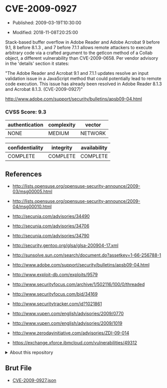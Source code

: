 # CVE-2009-0927

- Published: 2009-03-19T10:30:00

- Modified: 2018-11-08T20:25:00

Stack-based buffer overflow in Adobe Reader and Adobe Acrobat 9 before 9.1, 8 before 8.1.3 , and 7 before 7.1.1 allows remote attackers to execute arbitrary code via a crafted argument to the getIcon method of a Collab object, a different vulnerability than CVE-2009-0658. Per vendor advisory in the 'details' section it states:

"The Adobe Reader and Acrobat 9.1 and 7.1.1 updates resolve an input validation issue in a JavaScript method that could potentially lead to remote code execution. This issue has already been resolved in Adobe Reader 8.1.3 and Acrobat 8.1.3. (CVE-2009-0927)"

http://www.adobe.com/support/security/bulletins/apsb09-04.html

### CVSS Score: **9.3**

| authentication | complexity | vector |
| --- | --- | --- |
| NONE | MEDIUM | NETWORK |

| confidentiality | integrity | availability |
| --- | --- | --- |
| COMPLETE | COMPLETE | COMPLETE |

## References

* http://lists.opensuse.org/opensuse-security-announce/2009-03/msg00005.html

* http://lists.opensuse.org/opensuse-security-announce/2009-04/msg00010.html

* http://secunia.com/advisories/34490

* http://secunia.com/advisories/34706

* http://secunia.com/advisories/34790

* http://security.gentoo.org/glsa/glsa-200904-17.xml

* http://sunsolve.sun.com/search/document.do?assetkey=1-66-256788-1

* http://www.adobe.com/support/security/bulletins/apsb09-04.html

* http://www.exploit-db.com/exploits/9579

* http://www.securityfocus.com/archive/1/502116/100/0/threaded

* http://www.securityfocus.com/bid/34169

* http://www.securitytracker.com/id?1021861

* http://www.vupen.com/english/advisories/2009/0770

* http://www.vupen.com/english/advisories/2009/1019

* http://www.zerodayinitiative.com/advisories/ZDI-09-014

* https://exchange.xforce.ibmcloud.com/vulnerabilities/49312

<details>
<summary>About this repository</summary> 

  This repository is part of the project [Live Hack CVE](https://github.com/Live-Hack-CVE). Main website can be found [www.live-hack.org](https://www.live-hack.org) 
  
  Made by [Sn0wAlice](https://github.com/Sn0wAlice) for the people that care about security and need to have a feed of the latest CVEs. Hope you enjoy it, don't forget to star the repo and follow me on [Twitter](https://twitter.com/Sn0wAlice) and [Github](https://github.com/Sn0wAlice). And that is my [personnal website](https://www.alice-snow.me/)

  - [Home Page](https://github.com/Live-Hack-CVE)
  - [Framework](https://github.com/Live-Hack-CVE/cve-framework)
  - [CVE database](https://github.com/Live-Hack-CVE/full_database)
  - [Changelog](https://github.com/Live-Hack-CVE/Changelog)
</details>

## Brut File

* [CVE-2009-0927.json](https://raw.githubusercontent.com/Live-Hack-CVE/full_database/main/cves/2009/CVE-2009-0927.json)

